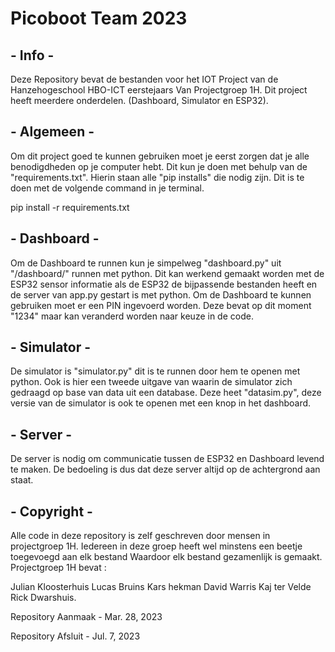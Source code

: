 # Picoboot Team 2023

## - Info -

Deze Repository bevat de bestanden voor het IOT Project van de Hanzehogeschool HBO-ICT eerstejaars
Van Projectgroep 1H.
Dit project heeft meerdere onderdelen. (Dashboard, Simulator en ESP32).

## - Algemeen -

Om dit project goed te kunnen gebruiken moet je eerst zorgen dat je alle benodigdheden op je computer hebt.
Dit kun je doen met behulp van de "requirements.txt". Hierin staan alle "pip installs" die nodig zijn.
Dit is te doen met de volgende command in je terminal.

pip install -r requirements.txt

## - Dashboard -

Om de Dashboard te runnen kun je simpelweg "dashboard.py" uit "/dashboard/" runnen met python.
Dit kan werkend gemaakt worden met de ESP32 sensor informatie als de ESP32 de bijpassende bestanden heeft en
de server van app.py gestart is met python.
Om de Dashboard te kunnen gebruiken moet er een PIN ingevoerd worden. Deze bevat op dit moment "1234" maar kan
veranderd worden naar keuze in de code.

## - Simulator -

De simulator is "simulator.py" dit is te runnen door hem te openen met python.
Ook is hier een tweede uitgave van waarin de simulator zich gedraagd op base van data uit een database.
Deze heet "datasim.py", deze versie van de simulator is ook te openen met een knop in het dashboard.

## - Server -

De server is nodig om communicatie tussen de ESP32 en Dashboard levend te maken.
De bedoeling is dus dat deze server altijd op de achtergrond aan staat.

## - Copyright -

Alle code in deze repository is zelf geschreven door mensen in projectgroep 1H.
Iedereen in deze groep heeft wel minstens een beetje toegevoegd aan elk bestand
Waardoor elk bestand gezamenlijk is gemaakt.
Projectgroep 1H bevat :

Julian Kloosterhuis
Lucas Bruins
Kars hekman
David Warris
Kaj ter Velde
Rick Dwarshuis.

Repository Aanmaak - Mar. 28, 2023

Repository Afsluit - Jul. 7, 2023
